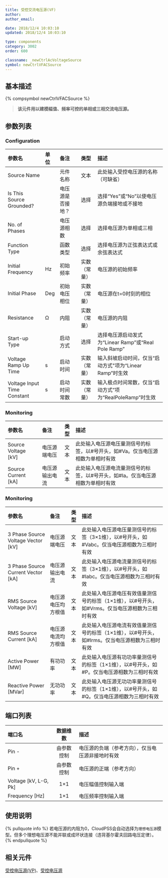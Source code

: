 ```yaml
---
title: 受控交流电压源(VF)
author: 
author_email:

date: 2018/12/4 10:03:10
updated: 2018/12/4 10:03:10

type: components
category: 3002
order: 600

classname: _newCtrlAcVoltageSource
symbol: newCtrlVFACSource
---
```

## 基本描述
{% compsymbol newCtrlVFACSource %}

> **该元件用以建模幅值、频率可控的单相或三相交流电压源。**

## 参数列表
### Configuration
| 参数名 | 单位 | 备注 | 类型 | 描述 |
| :--- | :--- | :--- | :--: | :--- |
| Source Name |  | 元件名称 | 文本 | 此处输入受控电压源的名称（可缺省） |
| Is This Source Grounded? |  | 电压源是否接地？ | 选择 | 选择“Yes”或“No”以使电压源负端接地或不接地 |
| No. of Phases |  | 电压源相数 | 选择 | 选择电压源为单相或三相 |
| Function Type |  | 函数类型 | 选择 | 选择电压源为正弦表达式或余弦表达式 |
| Initial Frequency | Hz | 初始频率 | 实数（常量） | 电压源的初始频率 |
| Initial Phase | Deg | 初始电压相位 | 实数（常量） | 电压源在t=0时刻的相位 |
| Resistance | Ω | 内阻 | 实数（常量） | 电压源的内阻 |
| Start-up Type |  | 启动方式 | 选择 | 选择电压源启动发式为“Linear Ramp”或“Real Pole Ramp” |
| Voltage Ramp Up Time | s | 启动时间 | 实数（常量） | 输入斜坡启动时间，仅当“启动方式"项为“Linear Ramp”时生效 |
| Voltage Input Time Constant | s | 启动时间常数 | 实数（常量） | 输入极点时间常数，仅当“启动方式”项为“RealPoleRamp”时生效 |

### Monitoring
| 参数名 | 备注 | 类型 | 描述 |
| :--- | :--- | :--: | :--- |
| Source Voltage \[kV\] | 电压源端电压 | 文本 |  此处输入电压源电压量测信号的标签，以#号开头，如#Va。仅当电压源相数为单相时有效 |
| Source Current \[kA\] | 电压源输出电流 | 文本 | 此处输入电压源电流量测信号的标签，以#号开头，如#Ia。仅当电压源相数为单相时有效 |

### Monitoring
| 参数名 | 备注 | 类型 | 描述 |
| :--- | :--- | :--: | :--- |
| 3 Phase Source Voltage Vector \[kV\] | 电压源端电压 | 文本 | 此处输入电压源电压量测信号的标签（3×1维），以#号开头，如#Vabc。仅当电压源相数为三相时有效 |
| 3 Phase Source Current Vector \[kA\] | 电压源输出电流 | 文本 | 此处输入电压源电流量测信号的标签（3×1维），以#号开头，如#Iabc。仅当电压源相数为三相时有效 |
| RMS Source Voltage \[kV\] | 电压源电压均方根值 | 文本 | 此处输入电压源电压有效值量测信号的标签（1×1维），以#号开头，如#Vrms。仅当电压源相数为三相时有效 |
| RMS Source Current \[kA\] | 电压源电流均方根值 | 文本 | 此处输入电压源电流有效值量测信号的标签（1×1维），以#号开头，如#Irms。仅当电压源相数为三相时有效 |
| Active Power \[MW\] | 有功功率 | 文本 | 此处输入电压源有功功率量测信号的标签（1×1维），以#号开头，如#P。仅当电压源相数为三相时有效 |
| Reactive Power \[MVar\] | 无功功率 | 文本 | 此处输入电压源无功功率量测信号的标签（1×1维），以#号开头，如#Q。仅当电压源相数为三相时有效 |


## 端口列表

| 端口名 | 数据维数 | 描述 |
| :--- | :--:  | :--- |
| Pin - | 由参数控制 |电压源的负端（参考方向），仅当电压源非接地时有效 |
| Pin + | 由参数控制 |电压源的正端（参考方向）|
| Voltage \[kV, L-G, Pk\] | 1×1 |电压幅值控制输入端 |
| Frequency \[Hz\] | 1×1 | 电压频率控制输入端|

## 使用说明

{% pullquote info %}
若电压源的内阻为0，CloudPSS会自动选择为`理想电压源`模型。但多个理想电压源不能并联或成环状连接（违背基尔霍夫回路电压定律）。
{% endpullquote %}


## 相关元件

[受控电压源(VP)](comp_newCtrlVPAcVoltageSource.md)、[受控电压源](comp_newCtrlVoltageSource.md)
